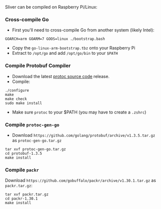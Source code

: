 Sliver can be compiled on Raspberry Pi/Linux:


### Cross-compile Go

* First you'll need to cross-compile Go from another system (likely Intel):

```
GOARCH=arm GOARM=7 GOOS=linux ./bootstrap.bash
```

* Copy the `go-linux-arm-bootstrap.tbz` onto your Raspberry Pi
* Extract to `/opt/go` and add `/opt/go/bin` to your `$PATH`

### Compile Protobuf Compiler

* Download the latest [protoc source code](https://github.com/protocolbuffers/protobuf/releases) release.
* Compile:

```
./configure
make
make check
sudo make install
```

* Make sure `protoc` to your $PATH (you may have to create a `.zshrc`)

### Compile `protoc-gen-go`

* Download `https://github.com/golang/protobuf/archive/v1.3.5.tar.gz` as `protoc-gen-go.tar.gz`

```
tar xvf protoc-gen-go.tar.gz
cd protobuf-1.3.5
make install
```

### Compile `packr`

Download `https://github.com/gobuffalo/packr/archive/v1.30.1.tar.gz` as `packr.tar.gz`:

```
tar xvf packr.tar.gz
cd packr-1.30.1
make install
```

